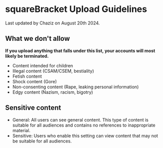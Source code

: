 # squareBracket Upload Guidelines 
Last updated by Chaziz on August 20th 2024.

## What we don't allow
**If you upload anything that falls under this list, your accounts will most likely be terminated.**

* Content intended for children
* Illegal content (CSAM/CSEM, bestiality)
* Fetish content
* Shock content (Gore)
* Non-consenting content (Rape, leaking personal information)
* Edgy content (Nazism, racism, bigotry)

## Sensitive content

* General: All users can see general content. This type of content is suitable for all audiences and contains no references to inappropriate material.
* Sensitive: Users who enable this setting can view content that may not be suitable for all audiences.